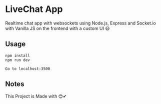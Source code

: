 # LiveChat App
Realtime chat app with websockets using Node.js, Express and Socket.io with Vanilla JS on the frontend with a custom UI 😃

## Usage
```
npm install
npm run dev

Go to localhost:3500
```

## Notes
This Project is Made with 😍✔
